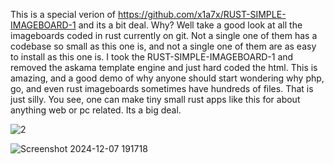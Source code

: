 

This is a special verion of https://github.com/x1a7x/RUST-SIMPLE-IMAGEBOARD-1  and its a bit deal. Why? Well take a good look at all the imageboards coded in rust currently on git. Not a single one of them has a codebase so small as this one is, and not a single one of them are as easy to install as this one is. I took the RUST-SIMPLE-IMAGEBOARD-1 and removed the askama template engine and just hard coded the html. This is amazing, and a good demo of why anyone should start wondering why php, go, and even rust imageboards sometimes have hundreds of files. That is just silly. You see, one can make tiny small rust apps like this for about anything web or pc related. Its a big deal. 

![2](https://github.com/user-attachments/assets/e2fa6b47-bbf5-4740-8328-6c5f80eea72d)



![Screenshot 2024-12-07 191718](https://github.com/user-attachments/assets/8c078519-7e12-4e30-924e-354d663ce66d)

